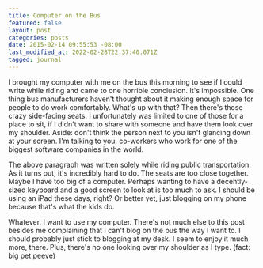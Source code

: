 ```yaml
---
title: Computer on the Bus
featured: false
layout: post
categories: posts
date: 2015-02-14 09:55:53 -08:00
last_modified_at: 2022-02-28T22:37:40.071Z
tagged: journal
---
```


I brought my computer with me on the bus this morning to see if I could write while riding and came to one horrible conclusion. It's impossible. One thing bus manufacturers haven't thought about it making enough space for people to do work comfortably. What's up with that? Then there's those crazy side-facing seats. I unfortunately was limited to one of those for a place to sit, if I didn't want to share with someone and have them look over my shoulder. Aside: don't think the person next to you isn't glancing down at your screen. I'm talking to you, co-workers who work for one of the biggest software companies in the world.

The above paragraph was written solely while riding public transportation. As it turns out, it's incredibly hard to do. The seats are too close together. Maybe I have too big of a computer. Perhaps wanting to have a decently-sized keyboard and a good screen to look at is too much to ask. I should be using an iPad these days, right? Or better yet, just blogging on my phone because that's what the kids do.

Whatever. I want to use my computer. There's not much else to this post besides me complaining that I can't blog on the bus the way I want to. I should probably just stick to blogging at my desk. I seem to enjoy it much more, there. Plus, there's no one looking over my shoulder as I type. (fact: big pet peeve)

